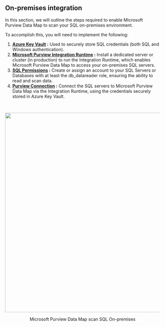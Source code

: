 ## On-premises integration

In this section, we will outline the steps required to enable Microsoft Purview Data Map to scan your SQL on-premises environment.

To accomplish this, you will need to implement the following:
1. **[Azure Key Vault](03a%20-%20Azure%20Key%20Vault.md) :** Used to securely store SQL credentials (both SQL and Windows authentication).
2. **[Microsoft Purview Integration Runtime](03b%20-%20IntegrationRuntime.md) :** Install a dedicated server or cluster (in production) to run the Integration Runtime, which enables Microsoft Purview Data Map to access your on-premises SQL servers.
3. **[SQL Permissions](03c%20-%20Configure%20SQL%20on-premises.md) :** Create or assign an account to your SQL Servers or Databases with at least the db_datareader role, ensuring the ability to read and scan data.
4. **[Purview Connection](03d%20-%20Add%20SQL%20On-premises%20to%20DataMap.md) :** Connect the SQL servers to Microsoft Purview Data Map via the Integration Runtime, using the credentials securely stored in Azure Key Vault.
<br>
<p align="center">
<img src="https://github.com/user-attachments/assets/aabcb862-cc68-4db1-ac14-38d05476f6c5" WIDTH="650"></p>
<p align="center">Microsoft Purview Data Map scan SQL On-premises</p>

<br>
